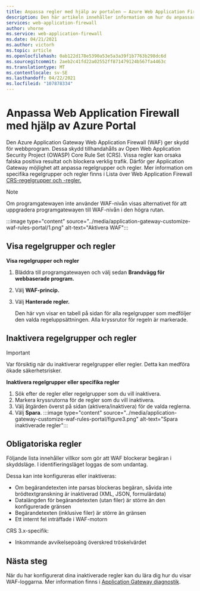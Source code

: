 ```yaml
---
title: Anpassa regler med hjälp av portalen – Azure Web Application Firewall
description: Den här artikeln innehåller information om hur du anpassar Web Application Firewall i Application Gateway med Azure Portal.
services: web-application-firewall
author: vhorne
ms.service: web-application-firewall
ms.date: 04/21/2021
ms.author: victorh
ms.topic: article
ms.openlocfilehash: 0ab122d178e5390a53e5a3a39f1b7763b298dc6d
ms.sourcegitcommit: 2aeb2c41fd22a02552ff871479124b567fa4463c
ms.translationtype: MT
ms.contentlocale: sv-SE
ms.lasthandoff: 04/22/2021
ms.locfileid: "107878334"
---
```

# <a name="customize-web-application-firewall-rules-using-the-azure-portal"></a>Anpassa Web Application Firewall med hjälp av Azure Portal

Den Azure Application Gateway Web Application Firewall (WAF) ger skydd för webbprogram. Dessa skydd tillhandahålls av Open Web Application Security Project (OWASP) Core Rule Set (CRS). Vissa regler kan orsaka falska positiva resultat och blockera verklig trafik. Därför ger Application Gateway möjlighet att anpassa regelgrupper och regler. Mer information om specifika regelgrupper och regler finns i Lista över Web Application Firewall [CRS-regelgrupper och -regler.](application-gateway-crs-rulegroups-rules.md)

>[!NOTE]
> Om programgatewayen inte använder WAF-nivån visas alternativet för att uppgradera programgatewayen till WAF-nivån i den högra rutan. 

:::image type="content" source="../media/application-gateway-customize-waf-rules-portal/1.png" alt-text="Aktivera WAF"::: 

## <a name="view-rule-groups-and-rules"></a>Visa regelgrupper och regler

**Visa regelgrupper och regler**
1. Bläddra till programgatewayen och välj sedan **Brandvägg för webbaserade program.**  
2. Välj **WAF-princip.**
2. Välj **Hanterade regler.**

   Den här vyn visar en tabell på sidan för alla regelgrupper som medföljer den valda regeluppsättningen. Alla kryssrutor för regeln är markerade.

## <a name="disable-rule-groups-and-rules"></a>Inaktivera regelgrupper och regler

> [!IMPORTANT]
> Var försiktig när du inaktiverar regelgrupper eller regler. Detta kan medföra ökade säkerhetsrisker.

**Inaktivera regelgrupper eller specifika regler**

   1. Sök efter de regler eller regelgrupper som du vill inaktivera.
   2. Markera kryssrutorna för de regler som du vill inaktivera. 
   3. Välj åtgärden överst på sidan (aktivera/inaktivera) för de valda reglerna.
   2. Välj **Spara**.
    :::image type="content" source="../media/application-gateway-customize-waf-rules-portal/figure3.png" alt-text="Spara inaktiverade regler"::: 

## <a name="mandatory-rules"></a>Obligatoriska regler

Följande lista innehåller villkor som gör att WAF blockerar begäran i skyddsläge. I identifieringsläget loggas de som undantag.

Dessa kan inte konfigureras eller inaktiveras:

* Om begärandetexten inte parsas blockeras begäran, såvida inte brödtextgranskning är inaktiverad (XML, JSON, formulärdata)
* Datalängden för begärandetexten (utan filer) är större än den konfigurerade gränsen
* Begärandetexten (inklusive filer) är större än gränsen
* Ett internt fel inträffade i WAF-motorn

CRS 3.x-specifik:

* Inkommande avvikelsepoäng överskred tröskelvärdet

## <a name="next-steps"></a>Nästa steg

När du har konfigurerat dina inaktiverade regler kan du lära dig hur du visar WAF-loggarna. Mer information finns i [Application Gateway diagnostik](../../application-gateway/application-gateway-diagnostics.md#diagnostic-logging).